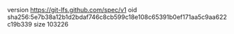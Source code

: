 version https://git-lfs.github.com/spec/v1
oid sha256:5e7b38a12b1d2bdaf746c8cb599c18e108c65391b0ef171aa5c9aa622c19b339
size 103226
